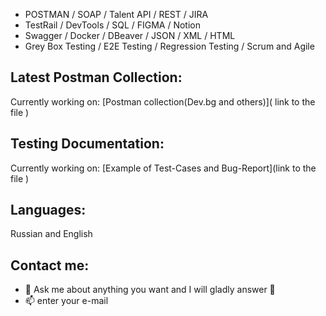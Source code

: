 
<!-- My:Skills -->
- POSTMAN / SOAP / Talent API / REST / JIRA  
- TestRail / DevTools / SQL / FIGMA / Notion 
- Swagger / Docker / DBeaver / JSON / XML / HTML
- Grey Box Testing / E2E Testing / Regression Testing / Scrum and Agile



## Latest Postman Collection:
<!-- POSTMAN:COLLECTION -->
Currently working on: [Postman collection(Dev.bg and others)]( link to the file )


## Testing Documentation:
<!-- TESTING:DOCUMENTATION -->
Currently working on:
[Example of Test-Cases and Bug-Report](link to the file )

## Languages:
<!-- MY:LANGUAGES -->
Russian and English

## Contact me:
<!-- REACH:ME -->
- 💬 Ask me about anything you want and I will gladly answer 🙂
- 📫 enter your e-mail
